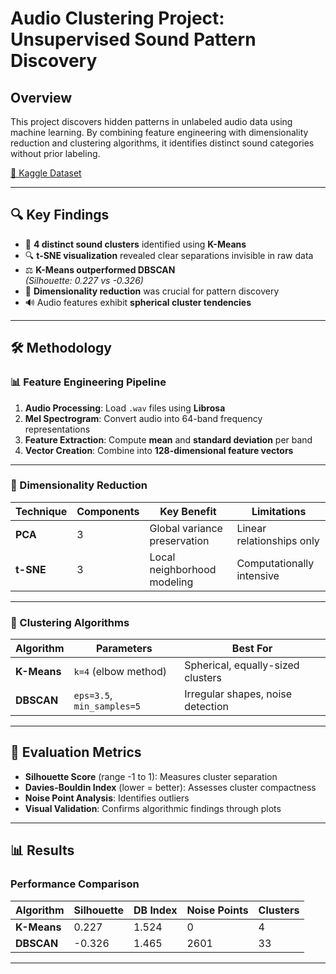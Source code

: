 # Audio Clustering Project: Unsupervised Sound Pattern Discovery

## Overview
This project discovers hidden patterns in unlabeled audio data using machine learning. By combining feature engineering with dimensionality reduction and clustering algorithms, it identifies distinct sound categories without prior labeling.

[📂 Kaggle Dataset](https://www.kaggle.com/datasets/humphreynyahoja/sound-data)

---

## 🔍 Key Findings

- 🎯 **4 distinct sound clusters** identified using **K-Means**
- 🔍 **t-SNE visualization** revealed clear separations invisible in raw data
- ⚖️ **K-Means outperformed DBSCAN**  
  *(Silhouette: 0.227 vs -0.326)*
- 🧩 **Dimensionality reduction** was crucial for pattern discovery
- 🔊 Audio features exhibit **spherical cluster tendencies**

---

## 🛠 Methodology

### 📊 Feature Engineering Pipeline

1. **Audio Processing**: Load `.wav` files using **Librosa**
2. **Mel Spectrogram**: Convert audio into 64-band frequency representations
3. **Feature Extraction**: Compute **mean** and **standard deviation** per band
4. **Vector Creation**: Combine into **128-dimensional feature vectors**

---

### 🔽 Dimensionality Reduction

| Technique | Components | Key Benefit                  | Limitations                 |
|----------|------------|------------------------------|-----------------------------|
| **PCA**  | 3          | Global variance preservation | Linear relationships only   |
| **t-SNE**| 3          | Local neighborhood modeling  | Computationally intensive   |

---

### 🔗 Clustering Algorithms

| Algorithm | Parameters              | Best For                             |
|----------|-------------------------|--------------------------------------|
| **K-Means** | `k=4` (elbow method)     | Spherical, equally-sized clusters    |
| **DBSCAN** | `eps=3.5`, `min_samples=5` | Irregular shapes, noise detection    |

---

## 📏 Evaluation Metrics

- **Silhouette Score** (range -1 to 1): Measures cluster separation
- **Davies-Bouldin Index** (lower = better): Assesses cluster compactness
- **Noise Point Analysis**: Identifies outliers
- **Visual Validation**: Confirms algorithmic findings through plots

---

## 📊 Results

### Performance Comparison

| Algorithm  | Silhouette | DB Index | Noise Points | Clusters |
|------------|------------|----------|--------------|----------|
| **K-Means** | 0.227      | 1.524    | 0            | 4        |
| **DBSCAN** | -0.326     | 1.465    | 2601         | 33       |

---
